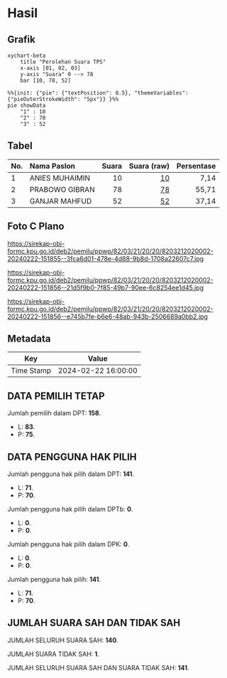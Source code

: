 # Hasil

## Grafik

```mermaid
xychart-beta
    title "Perolehan Suara TPS"
    x-axis [01, 02, 03]
    y-axis "Suara" 0 --> 78
    bar [10, 78, 52]
```

```mermaid
%%{init: {"pie": {"textPosition": 0.5}, "themeVariables": {"pieOuterStrokeWidth": "5px"}} }%%
pie showData
    "1" : 10
    "2" : 78
    "3" : 52
```

## Tabel

| No. | Nama Paslon    | Suara | Suara (raw) | Persentase |
|:--- |:-------------- | -----:| -----------:| ----------:|
| 1   | ANIES MUHAIMIN | 10    | [10][p-1]   | 7,14       |
| 2   | PRABOWO GIBRAN | 78    | [78][p-2]   | 55,71      |
| 3   | GANJAR MAHFUD  | 52    | [52][p-3]   | 37,14      |


[p-1]: https://github.com/gigit-pemilu/pemilu-2024-82-maluku-utara/blob/main/pilpres/hitung-suara/sub/82-maluku-utara/sub/03-halmahera-utara/sub/21-kao-barat/sub/2020-beringin-agung/sub/002-tps/sub/paslon-1.txt
[p-2]: https://github.com/gigit-pemilu/pemilu-2024-82-maluku-utara/blob/main/pilpres/hitung-suara/sub/82-maluku-utara/sub/03-halmahera-utara/sub/21-kao-barat/sub/2020-beringin-agung/sub/002-tps/sub/paslon-2.txt
[p-3]: https://github.com/gigit-pemilu/pemilu-2024-82-maluku-utara/blob/main/pilpres/hitung-suara/sub/82-maluku-utara/sub/03-halmahera-utara/sub/21-kao-barat/sub/2020-beringin-agung/sub/002-tps/sub/paslon-3.txt

## Foto C Plano

https://sirekap-obj-formc.kpu.go.id/deb2/pemilu/ppwp/82/03/21/20/20/8203212020002-20240222-151855--3fca6d01-478e-4d88-9b8d-1708a22607c7.jpg

https://sirekap-obj-formc.kpu.go.id/deb2/pemilu/ppwp/82/03/21/20/20/8203212020002-20240222-151856--21d5f9b0-7f85-49b7-90ee-6c8254ee1d45.jpg

https://sirekap-obj-formc.kpu.go.id/deb2/pemilu/ppwp/82/03/21/20/20/8203212020002-20240222-151856--e745b7fe-b6e6-48ab-943b-2506689a0bb2.jpg


## Metadata

| Key        | Value               |
| ---------- | ------------------- |
| Time Stamp | 2024-02-22 16:00:00 |


## DATA PEMILIH TETAP

Jumlah pemilih dalam DPT: **158**.
 * L: **83**.
 * P: **75**.

## DATA PENGGUNA HAK PILIH

Jumlah pengguna hak pilih dalam DPT: **141**.
 * L: **71**.
 * P: **70**.

Jumlah pengguna hak pilih dalam DPTb: **0**.
 * L: **0**.
 * P: **0**.

Jumlah pengguna hak pilih dalam DPK: **0**.
 * L: **0**.
 * P: **0**.

Jumlah pengguna hak pilih: **141**.
 * L: **71**.
 * P: **70**.

## JUMLAH SUARA SAH DAN TIDAK SAH

JUMLAH SELURUH SUARA SAH: **140**.

JUMLAH SUARA TIDAK SAH: **1**.

JUMLAH SELURUH SUARA SAH DAN SUARA TIDAK SAH: **141**.


